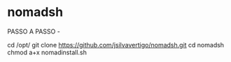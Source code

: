# nomadsh

PASSO A PASSO - 

cd /opt/
git clone https://github.com/jsilvavertigo/nomadsh.git
cd nomadsh
chmod a+x nomadinstall.sh

